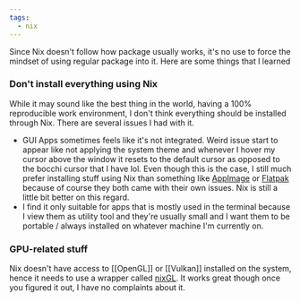 ```yaml
---
tags:
  - nix
---
```



Since Nix doesn't follow how package usually works, it's no use to force the mindset of using regular package into it. Here are some things that I learned

### Don't install everything using Nix
While it may sound like the best thing in the world, having a 100% reproducible work environment, I don't think everything should be installed through Nix. There are several issues I had with it.
- GUI Apps sometimes feels like it's not integrated. 
	Weird issue start to appear like not applying the system theme and whenever I hover my cursor above the window it resets to the default cursor as opposed to the bocchi cursor that I have lol. Even though this is the case, I still much prefer installing stuff using Nix than something like [AppImage](https://appimage.org/) or [Flatpak](https://flatpak.org/) because of course they both came with their own issues. Nix is still a little bit better on this regard.
- I find it only suitable for apps that is mostly used in the terminal because I view them as utility tool and they're usually small and I want them to be portable / always installed on whatever machine I'm currently on.

### GPU-related stuff
Nix doesn't have access to [[OpenGL]] or [[Vulkan]] installed on the system, hence it needs to use a wrapper called [nixGL](https://github.com/nix-community/nixGL). It works great though once you figured it out, I have no complaints about it.
